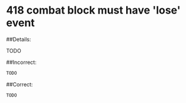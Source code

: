 # 418 combat block must have 'lose' event

##Details:

TODO

##Incorrect:

```markdown
TODO
```

##Correct:

```markdown
TODO
```